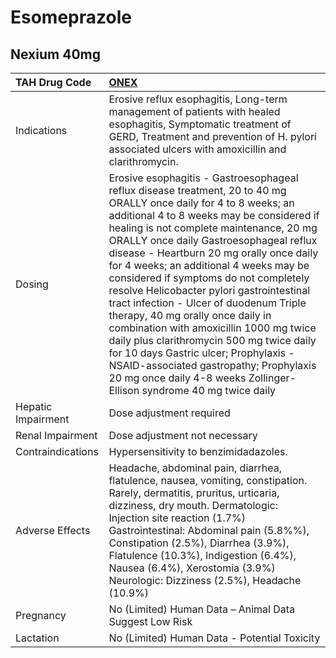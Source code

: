 # Esomeprazole

## Nexium 40mg

| TAH Drug Code      | [ONEX](https://www.tahsda.org.tw/drugs/hissearch.php?drug_code=ONEX)                                                                                                                                                                                                                                                                                                                                                                                                                                                                                                                                                                                                                                                                                                |
|:-------------------|:--------------------------------------------------------------------------------------------------------------------------------------------------------------------------------------------------------------------------------------------------------------------------------------------------------------------------------------------------------------------------------------------------------------------------------------------------------------------------------------------------------------------------------------------------------------------------------------------------------------------------------------------------------------------------------------------------------------------------------------------------------------------|
| Indications        | Erosive reflux esophagitis, Long-term management of patients with healed esophagitis, Symptomatic treatment of GERD, Treatment and prevention of H. pylori associated ulcers with amoxicillin and clarithromycin.                                                                                                                                                                                                                                                                                                                                                                                                                                                                                                                                                   |
| Dosing             | Erosive esophagitis - Gastroesophageal reflux disease treatment, 20 to 40 mg ORALLY once daily for 4 to 8 weeks; an additional 4 to 8 weeks may be considered if healing is not complete maintenance, 20 mg ORALLY once daily Gastroesophageal reflux disease - Heartburn 20 mg orally once daily for 4 weeks; an additional 4 weeks may be considered if symptoms do not completely resolve Helicobacter pylori gastrointestinal tract infection - Ulcer of duodenum Triple therapy, 40 mg orally once daily in combination with amoxicillin 1000 mg twice daily plus clarithromycin 500 mg twice daily for 10 days Gastric ulcer; Prophylaxis - NSAID-associated gastropathy; Prophylaxis 20 mg once daily 4-8 weeks Zollinger-Ellison syndrome 40 mg twice daily |
| Hepatic Impairment | Dose adjustment required                                                                                                                                                                                                                                                                                                                                                                                                                                                                                                                                                                                                                                                                                                                                            |
| Renal Impairment   | Dose adjustment not necessary                                                                                                                                                                                                                                                                                                                                                                                                                                                                                                                                                                                                                                                                                                                                       |
| Contraindications  | Hypersensitivity to benzimidadazoles.                                                                                                                                                                                                                                                                                                                                                                                                                                                                                                                                                                                                                                                                                                                               |
| Adverse Effects    | Headache, abdominal pain, diarrhea, flatulence, nausea, vomiting, constipation. Rarely, dermatitis, pruritus, urticaria, dizziness, dry mouth. Dermatologic: Injection site reaction (1.7%) Gastrointestinal: Abdominal pain (5.8%%), Constipation (2.5%), Diarrhea (3.9%), Flatulence (10.3%), Indigestion (6.4%), Nausea (6.4%), Xerostomia (3.9%) Neurologic: Dizziness (2.5%), Headache (10.9%)                                                                                                                                                                                                                                                                                                                                                                 |
| Pregnancy          | No (Limited) Human Data – Animal Data Suggest Low Risk                                                                                                                                                                                                                                                                                                                                                                                                                                                                                                                                                                                                                                                                                                              |
| Lactation          | No (Limited) Human Data - Potential Toxicity                                                                                                                                                                                                                                                                                                                                                                                                                                                                                                                                                                                                                                                                                                                        |


